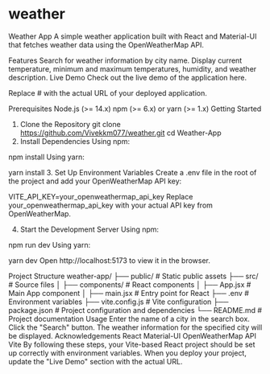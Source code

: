 # weather
Weather App
A simple weather application built with React and Material-UI that fetches weather data using the OpenWeatherMap API.

Features
Search for weather information by city name.
Display current temperature, minimum and maximum temperatures, humidity, and weather description.
Live Demo
Check out the live demo of the application here.

Replace # with the actual URL of your deployed application.

Prerequisites
Node.js (>= 14.x)
npm (>= 6.x) or yarn (>= 1.x)
Getting Started
1. Clone the Repository
git clone https://github.com/Vivekkm077/weather.git
cd Weather-App
2. Install Dependencies
Using npm:

npm install
Using yarn:

yarn install
3. Set Up Environment Variables
Create a .env file in the root of the project and add your OpenWeatherMap API key:

VITE_API_KEY=your_openweathermap_api_key
Replace your_openweathermap_api_key with your actual API key from OpenWeatherMap.

4. Start the Development Server
Using npm:

npm run dev
Using yarn:

yarn dev
Open http://localhost:5173 to view it in the browser.

Project Structure
weather-app/
├── public/             # Static public assets
├── src/                # Source files
│   ├── components/     # React components
│   ├── App.jsx         # Main App component
│   ├── main.jsx        # Entry point for React
├── .env                # Environment variables
├── vite.config.js      # Vite configuration
├── package.json        # Project configuration and dependencies
└── README.md           # Project documentation
Usage
Enter the name of a city in the search box.
Click the "Search" button.
The weather information for the specified city will be displayed.
Acknowledgements
React
Material-UI
OpenWeatherMap API
Vite
By following these steps, your Vite-based React project should be set up correctly with environment variables. When you deploy your project, update the "Live Demo" section with the actual URL.
